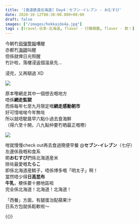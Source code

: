 ```yaml
---
title: '[食道鉄道北海道] Day4：セブン‐イレブン - おむすび'
date: 2020-10-12T08:30:00.000+08:00
draft: false
images: ["/images/hokkaido4a.jpg"]
tags : [travel-日本-北海道, flavor - 行膳積腹, flavor - 飲！]
---
```


今朝冇[飛彈警報](https://hidie.net/hokkaido2a/)嘈醒  
亦都冇[海鷗](https://hidie.net/hokkaido3a/)叫醒  
但係就俾日光照醒  
冇計啦，落樓浸返個溫泉先...  
  
浸完，又再瞓過 XD  

![](/images/hokkaido4a1.jpg)
  
原本嚟網走其中一個想去嘅地方  
唔係**網走監獄**  
而係每年七至九月限定嘅**網走感動朝市**  
好可惜啱啱今年無咗  
所以就唔駛晨早六點仆過去食海鮮  
（得六至十開，八九點仲要冇晒最正嘅嘢）  

![](/images/hokkaido4a.jpg)

咁就慢慢check out再去食過簡便早餐 @**セブン‐イレブン**（七仔）  
左邊係我嘅和食系  
啲**おむすび**們係北海道産米  
除咗最愛嘅**たらこ**  
即係北海道産鱈子，唔係博多嘅「明太子」啊！  
當然唔少得**日高昆布**  
**牛乳**，梗係要十勝地區啦  
完全係北海道！北海道！北海道！  
   
「西餐」方面，有腿蛋治配蘋果汁  
 日系方包就係鬆軟啦～  
    
  
{{<hokkaido>}}
